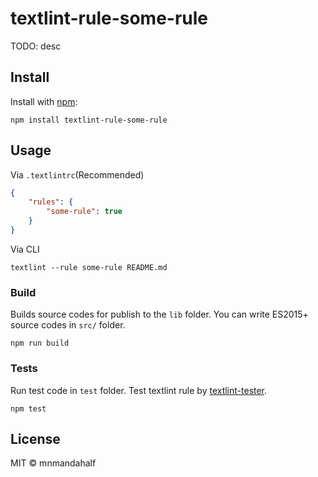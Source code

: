 # textlint-rule-some-rule

TODO: desc

## Install

Install with [npm](https://www.npmjs.com/):

    npm install textlint-rule-some-rule

## Usage

Via `.textlintrc`(Recommended)

```json
{
    "rules": {
        "some-rule": true
    }
}
```

Via CLI

```
textlint --rule some-rule README.md
```

### Build

Builds source codes for publish to the `lib` folder.
You can write ES2015+ source codes in `src/` folder.

    npm run build

### Tests

Run test code in `test` folder.
Test textlint rule by [textlint-tester](https://github.com/textlint/textlint-tester).

    npm test

## License

MIT © mnmandahalf
